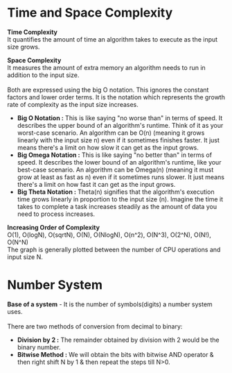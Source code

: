 # Time and Space Complexity

**Time Complexity** <br>
It quantifies the amount of time an algorithm takes to execute as the input size grows.

**Space Complexity**<br>
It measures the amount of extra memory an algorithm needs to run in addition to the input size.<br>
<br>
Both are expressed using the big O notation. This ignores the constant factors and lower order terms. It is the notation which represents the growth rate of complexity as the input size increases.<br>

- **Big O Notation :** This is like saying "no worse than" in terms of speed. It describes the upper bound of an algorithm's runtime.  Think of it as your worst-case scenario.  An algorithm can be O(n) (meaning it grows linearly with the input size n) even if it sometimes finishes faster. It just means there's a limit on how slow it can get as the input grows.
- **Big Omega Notation :** This is like saying "no better than" in terms of speed. It describes the lower bound of an algorithm's runtime, like your best-case scenario.  An algorithm can be Omega(n) (meaning it must grow at least as fast as n) even if it sometimes runs slower. It just means there's a limit on how fast it can get as the input grows.
- **Big Theta Notation :** Theta(n) signifies that the algorithm's execution time grows linearly in proportion to the input size (n). Imagine the time it takes to complete a task increases steadily as the amount of data you need to process increases.

**Increasing Order of Complexity**<br>
O(1), O(logN), O(sqrtN), O(N), O(NlogN), O(n^2), O(N^3), O(2^N), O(N!), O(N^N)<br>
The graph is generally plotted between the number of CPU operations and input size N.

# Number System
**Base of a system** - It is the number of symbols(digits) a number system uses.<br>
<br>
There are two methods of conversion from decimal to binary:<br>

- **Division by 2 :**   The remainder obtained by division with 2 would be the binary number. 
- **Bitwise Method :** We will obtain the bits with bitwise AND operator & then right shift N by 1 & then repeat the steps till N>0. 
